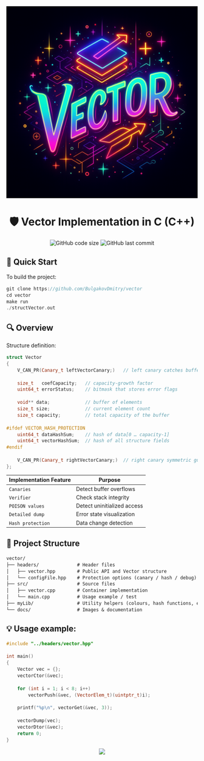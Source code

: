 <div align="center">
  <img src="docs/vectorPicREADME.png" alt="Vector Banner" width="800">
  
  # 🛡️ Vector Implementation in C (C++)
  ![GitHub code size](https://img.shields.io/github/languages/code-size/BulgakovDmitry/vector)
  ![GitHub last commit](https://img.shields.io/github/last-commit/BulgakovDmitry/vector)
  
</div>

## 🚀 Quick Start
To build the project:
```cpp
git clone https://github.com/BulgakovDmitry/vector
cd vector
make run
./structVector.out
```
## 🔍 Overview
Structure definition:
```cpp
struct Vector
{
    V_CAN_PR(Canary_t leftVectorCanary;)   // left canary catches buffer overruns

    size_t   coefCapacity;   // capacity-growth factor
    uint64_t errorStatus;    // bitmask that stores error flags

    void** data;             // buffer of elements
    size_t size;             // current element count
    size_t capacity;         // total capacity of the buffer

#ifdef VECTOR_HASH_PROTECTION
    uint64_t dataHashSum;    // hash of data[0 … capacity-1]
    uint64_t vectorHashSum;  // hash of all structure fields
#endif

    V_CAN_PR(Canary_t rightVectorCanary;)  // right canary symmetric guard
};
```

| Implementation Feature       | Purpose                        |
|-------------------------|-----------------------------------|
| `Canaries`             | Detect buffer overflows     |
| `Verifier`             | Check stack integrity       |
| `POISON values`        | Detect uninitialized access |
| `Detailed dump`        | Error state visualization   |
| `Hash protection`      | Data change detection       |

## 📂 Project Structure
```txt
vector/
├── headers/              # Header files
│   ├── vector.hpp        # Public API and Vector structure
│   └── configFile.hpp    # Protection options (canary / hash / debug)
├── src/                  # Source files
│   ├── vector.cpp        # Container implementation
│   └── main.cpp          # Usage example / test
├── myLib/                # Utility helpers (colours, hash functions, etc.)
└── docs/                 # Images & documentation
```

## 💡 Usage example:
```cpp
#include "../headers/vector.hpp"

int main()
{
    Vector vec = {};
    vectorCtor(&vec);
    
    for (int i = 1; i < 8; i++)
        vectorPush(&vec, (VectorElem_t)(uintptr_t)i);

    printf("%p\n", vectorGet(&vec, 3));

    vectorDump(vec);
    vectorDtor(&vec);
    return 0;
}
```
<div align="center">
  <img src="https://capsule-render.vercel.app/api?type=waving&color=gradient&height=60&section=footer" />
</div>
